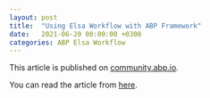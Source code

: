 ```yaml
---
layout: post
title:  "Using Elsa Workflow with ABP Framework"
date:   2021-06-20 00:00:00 +0300
categories: ABP Elsa Workflow
---
```


This article is published on [community.abp.io](https://community.abp.io/).

You can read the article from [here](https://community.abp.io/posts/using-elsa-workflow-with-the-abp-framework-773siqi9).